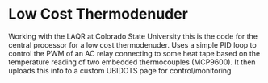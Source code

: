 # Low Cost Thermodenuder

Working with the LAQR at Colorado State University this is the code for the central processor for a low cost thermodenuder. Uses a simple PID loop to control the PWM of an AC relay connecting to some heat tape based on the temperature reading of two embedded thermocouples (MCP9600). It then uploads this info to a custom UBIDOTS page for control/monitoring
